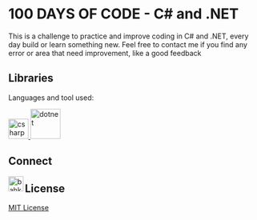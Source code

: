 # 100 DAYS OF CODE - C# and .NET

This is a challenge to practice and improve coding in C# and .NET, every day build or learn something new.
Feel free to contact me if you find any error or area that need improvement, like a good feedback

## Libraries

Languages and tool used:

<p> <a href="https://docs.microsoft.com/en-us/dotnet/csharp/" target="_blank">
<img src="https://upload.wikimedia.org/wikipedia/commons/1/18/ISO_C%2B%2B_Logo.svg" alt="csharp" width="40" height="40"/> </a>
<a href="https://dotnet.microsoft.com/" target="_blank"> <img src="https://www.vectorlogo.zone/logos/dotnet/dotnet-vertical.svg" alt="dotnet" width="60" height="60"/> </a>

</p>

## Connect

<p> 
<a href="https://www.linkedin.com/in/kaly-mamadou" target="_blank">
<img align="left" alt="bahkali | LinkedIn" width="30px" src="https://img.icons8.com/color/48/000000/linkedin.png" />
</a></p>

## License

[MIT License](LICENSE)
